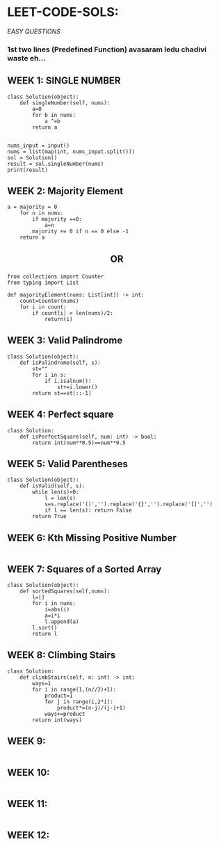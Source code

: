# LEET-CODE-SOLS:
*EASY QUESTIONS*

### 1st  two lines (Predefined Function) avasaram ledu chadivi waste eh... 

## WEEK 1:  SINGLE NUMBER 
```
class Solution(object):
    def singleNumber(self, nums):
        a=0
        for b in nums:
            a ^=b
        return a    
       
       
nums_input = input()
nums = list(map(int, nums_input.split()))
sol = Solution()
result = sol.singleNumber(nums)
print(result)
```

## WEEK 2:  Majority Element
```
a = majority = 0
    for n in nums:
        if majority ==0:
            a=n
        majority += 0 if n == 0 else -1    
    return a
```

## <p align="center"><strong>OR</strong></p>

```
from collections import Counter
from typing import List

def majorityElement(nums: List[int]) -> int:
    count=Counter(nums)
    for i in count:
        if count[i] > len(nums)/2:
            return(i)
```

## WEEK 3:  Valid Palindrome
```
class Solution(object):
    def isPalindrome(self, s):
        st=""
        for i in s:
            if i.isalnum():
                st+=i.lower()
        return st==st[::-1]              
```

## WEEK 4:  Perfect square
```
class Solution:
    def isPerfectSquare(self, num: int) -> bool:
        return int(num**0.5)==num**0.5
```

## WEEK 5:  Valid Parentheses
```
class Solution(object):
    def isValid(self, s):
        while len(s)>0:
            l = len(s)
            s=s.replace('()','').replace('{}','').replace('[]','')
            if l == len(s): return False
        return True           
```

## WEEK 6:  Kth Missing Positive Number
```

```

## WEEK 7:  Squares of a Sorted Array
```
class Solution(object):
    def sortedSquares(self,nums):
        l=[]
        for i in nums:
            i=abs(i)
            a=i*i
            l.append(a)
        l.sort()
        return l
```

## WEEK 8:  Climbing Stairs
```
class Solution:
    def climbStairs(self, n: int) -> int:
        ways=1
        for i in range(1,(n//2)+1):
            product=1
            for j in range(i,2*i):
                product*=(n-j)/(j-i+1)
            ways+=product
        return int(ways)
```

## WEEK 9:
```

```

## WEEK 10:
```

```

## WEEK 11:
```

```

## WEEK 12:
```

```
